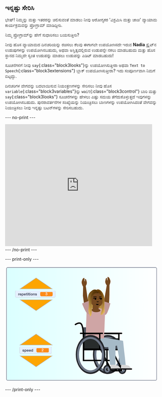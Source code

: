 ## ಇನ್ನಷ್ಟು ಸೇರಿಸಿ

ಭೇಷ್! ನಿಮ್ಮನ್ನು ಮತ್ತು ಇತರರನ್ನು ಚಲಿಸುವಂತೆ ಮಾಡಲು ನೀವು ಆರೋಗ್ಯಕರ 'ವಿಶ್ರಮಿಸಿ ಮತ್ತು ಚಾಚಿ' ವ್ಯಾಯಾಮ ಕಾರ್ಯಕ್ರಮವನ್ನು ಪ್ರೋಗ್ರಾಮ್ ಮಾಡಿದ್ದೀರಿ.

ನಿಮ್ಮ ಪ್ರೋಗ್ರಾಮ್‌ನ್ನು ಹೇಗೆ ಸುಧಾರಿಸಲು ಬಯಸುತ್ತೀರಿ?

ನೀವು ಹೊಸ ವ್ಯಾಯಾಮದ ದಿನಚರಿಯನ್ನು ರಚಿಸಲು ಕೆಲವು ಈಗಾಗಲೇ ಉಪಯೋಗಿಸದೇ ಇರುವ **Nadia** ಸ್ಪ್ರೈಟ್‌ನ ಉಡುಪುಗಳನ್ನು ಉಪಯೋಗಿಸಬಹುದು, ಅಥವಾ ಅಸ್ತಿತ್ವದಲ್ಲಿರುವ ಉಡುಪನ್ನೇ ನಕಲು ಮಾಡಬಹುದು ಮತ್ತು ಹೊಸ ಸ್ಥಾನದ ನಿಮ್ಮದೇ ಸ್ವಂತ ಉಡುಪನ್ನು ಮಾಡಲು ಉಡುಪನ್ನು ಎಡಿಟ್‌ ಮಾಡಬಹುದು!

ಸೂಚನೆಗಳಿಗೆ ನೀವು `say`{:class="block3looks"}ನ್ನು ಉಪಯೋಗಿಸುತ್ತೀರಾ ಅಥವಾ `Text to Speech`{:class="block3extensions"} ಬ್ಲಾಕ್‌ ಉಪಯೋಗಿಸುತ್ತೀರಾ? ಇದು ಸಂಪೂರ್ಣವಾಗಿ ನಿಮಗೆ ಬಿಟ್ಟದ್ದು.

ದಿನಚರಿಗಳ ವೇಗವನ್ನು ಬದಲಾಯಿಸುವ ನಿಯಂತ್ರಣಗಳನ್ನು ಸೇರಿಸಲು ನೀವು ಹೊಸ `variable`{:class="block3variables"}ನ್ನು `wait`{:class="block3control"} ಬಾರಿ ಮತ್ತು `say`{:class="block3looks"} ಸೂಚನೆಗಳನ್ನು ಹೇಳಲು ಎಷ್ಟು ಸಮಯ ತೆಗೆದುಕೊಳ್ಳುತ್ತದೆ ಇವುಗಳನ್ನು ಉಪಯೋಗಿಸಬಹುದು. ಪುನರಾವರ್ತನೆಗಳ ಸಂಖ್ಯೆಯನ್ನು ನಿಯಂತ್ರಿಸಲು ಬಾಣಗಳನ್ನು ಉಪಯೋಗಿಸಿದಂತೆ ವೇಗವನ್ನು ನಿಯಂತ್ರಿಸಲು ನೀವು ಇನ್ನಷ್ಟು ಬಟನ್‌ಗಳನ್ನು ಸೇರಿಸಬಹುದು.

--- no-print ---

<div class="scratch-preview">
  <iframe src="https://scratch.mit.edu/projects/403436186/embed" allowtransparency="true" width="485" height="402" frameborder="0" scrolling="no" allowfullscreen></iframe>
</div>
--- /no-print ---

--- print-only ---

![ಪೂರ್ಣಗೊಂಡ ಸವಾಲಿನ ಉದಾಹರಣೆ](images/challenge_example.png)

--- /print-only ---
